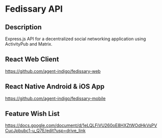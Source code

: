 # Fedissary API

## Description

Express.js API for a decentralized social networking application using ActivityPub and Matrix.

## React Web Client

<https://github.com/agent-indigo/fedissary-web>

## React Native Android & iOS App

<https://github.com/agent-indigo/fedissary-mobile>

## Feature Wish List

<https://docs.google.com/document/d/1eLQLFiVU260oE8HXZtWOdHkVsPVCucJpbubc1-u_Q7E/edit?usp=drive_link>
